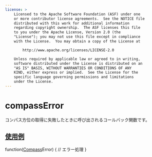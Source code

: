 ```yaml
---
license: >
    Licensed to the Apache Software Foundation (ASF) under one
    or more contributor license agreements.  See the NOTICE file
    distributed with this work for additional information
    regarding copyright ownership.  The ASF licenses this file
    to you under the Apache License, Version 2.0 (the
    "License"); you may not use this file except in compliance
    with the License.  You may obtain a copy of the License at

        http://www.apache.org/licenses/LICENSE-2.0

    Unless required by applicable law or agreed to in writing,
    software distributed under the License is distributed on an
    "AS IS" BASIS, WITHOUT WARRANTIES OR CONDITIONS OF ANY
    KIND, either express or implied.  See the License for the
    specific language governing permissions and limitations
    under the License.
---
```


compassError
==========

コンパス方位の取得に失敗したときに呼び出されるコールバック関数です。

<a href="../../storage/storage.opendatabase.html">使用例</a>
-------

function(<a href="../compassError/compassError.html"><a href="../compass.html">Compass</a>Error</a>) {
    // エラー処理
}
